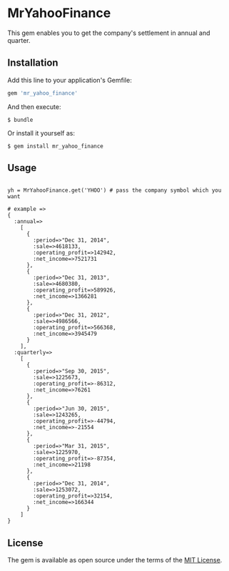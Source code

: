 # MrYahooFinance

This gem enables you to get the company's settlement in annual and quarter.

## Installation

Add this line to your application's Gemfile:

```ruby
gem 'mr_yahoo_finance'
```

And then execute:

    $ bundle

Or install it yourself as:

    $ gem install mr_yahoo_finance

## Usage

```

yh = MrYahooFinance.get('YHOO') # pass the company symbol which you want

# example =>
{
  :annual=>
    [
      {
        :period=>"Dec 31, 2014",
        :sale=>4618133,
        :operating_profit=>142942,
        :net_income=>7521731
      },
      {
        :period=>"Dec 31, 2013",
        :sale=>4680380,
        :operating_profit=>589926,
        :net_income=>1366281
      },
      {
        :period=>"Dec 31, 2012",
        :sale=>4986566,
        :operating_profit=>566368,
        :net_income=>3945479
      }
    ],
  :quarterly=>
    [
      {
        :period=>"Sep 30, 2015",
        :sale=>1225673,
        :operating_profit=>-86312,
        :net_income=>76261
      },
      {
        :period=>"Jun 30, 2015",
        :sale=>1243265,
        :operating_profit=>-44794,
        :net_income=>-21554
      },
      {
        :period=>"Mar 31, 2015",
        :sale=>1225970,
        :operating_profit=>-87354,
        :net_income=>21198
      },
      {
        :period=>"Dec 31, 2014",
        :sale=>1253072,
        :operating_profit=>32154,
        :net_income=>166344
      }
    ]
}

```

## License

The gem is available as open source under the terms of the [MIT License](http://opensource.org/licenses/MIT).
